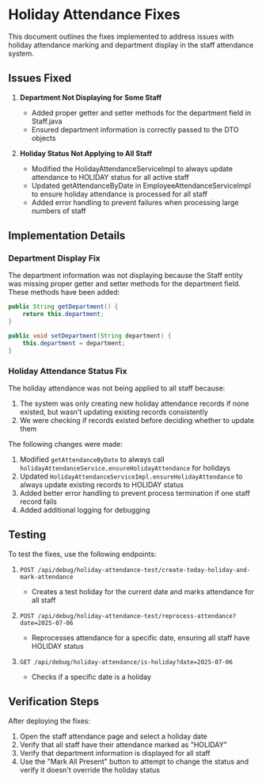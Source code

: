 # Holiday Attendance Fixes

This document outlines the fixes implemented to address issues with holiday attendance marking and department display in the staff attendance system.

## Issues Fixed

1. **Department Not Displaying for Some Staff**
   - Added proper getter and setter methods for the department field in Staff.java
   - Ensured department information is correctly passed to the DTO objects

2. **Holiday Status Not Applying to All Staff**
   - Modified the HolidayAttendanceServiceImpl to always update attendance to HOLIDAY status for all active staff
   - Updated getAttendanceByDate in EmployeeAttendanceServiceImpl to ensure holiday attendance is processed for all staff
   - Added error handling to prevent failures when processing large numbers of staff

## Implementation Details

### Department Display Fix

The department information was not displaying because the Staff entity was missing proper getter and setter methods for the department field. These methods have been added:

```java
public String getDepartment() {
    return this.department;
}

public void setDepartment(String department) {
    this.department = department;
}
```

### Holiday Attendance Status Fix

The holiday attendance was not being applied to all staff because:

1. The system was only creating new holiday attendance records if none existed, but wasn't updating existing records consistently
2. We were checking if records existed before deciding whether to update them

The following changes were made:

1. Modified `getAttendanceByDate` to always call `holidayAttendanceService.ensureHolidayAttendance` for holidays
2. Updated `HolidayAttendanceServiceImpl.ensureHolidayAttendance` to always update existing records to HOLIDAY status
3. Added better error handling to prevent process termination if one staff record fails
4. Added additional logging for debugging

## Testing

To test the fixes, use the following endpoints:

1. `POST /api/debug/holiday-attendance-test/create-today-holiday-and-mark-attendance`
   - Creates a test holiday for the current date and marks attendance for all staff

2. `POST /api/debug/holiday-attendance-test/reprocess-attendance?date=2025-07-06`
   - Reprocesses attendance for a specific date, ensuring all staff have HOLIDAY status

3. `GET /api/debug/holiday-attendance/is-holiday?date=2025-07-06`
   - Checks if a specific date is a holiday

## Verification Steps

After deploying the fixes:

1. Open the staff attendance page and select a holiday date
2. Verify that all staff have their attendance marked as "HOLIDAY"
3. Verify that department information is displayed for all staff
4. Use the "Mark All Present" button to attempt to change the status and verify it doesn't override the holiday status
